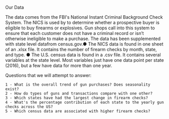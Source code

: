 Our Data

The data comes from the FBI's National Instant Criminal Background Check System. The NICS is used by to determine whether a prospective buyer is eligible to buy firearms or explosives. Gun shops call into this system to ensure that each customer does not have a criminal record or isn’t otherwise ineligible to make a purchase. The data has been supplemented with state level datafrom census.gov.● The NICS data is found in one
sheet of an .xlsx file. It contains
the number of firearm checks by
month, state, and type.
● The U.S. census data is found
in a .csv file. It contains several
variables at the state level. Most
variables just have one data
point per state (2016), but a few
have data for more than one
year.




Questions that we will attempt to answer:

    1 - What is the overall trend of gun purchases? Does seasonality exist?
    2 - How do types of guns and transactions compare with one other?
    3 - Which states have had the largest change in firearm checks?
    4 - What's the percentage contribution of each state to the yearly gun checks across the US?
    5 - Which census data are associated with higher firearm checks?

